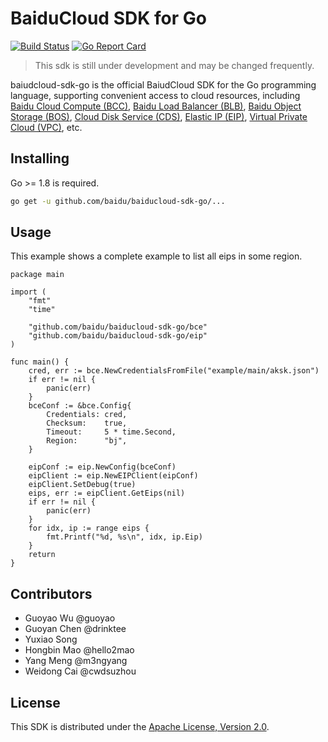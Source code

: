 # BaiduCloud SDK for Go

[![Build Status](https://travis-ci.org/baidu/baiducloud-sdk-go.svg?branch=develop)](https://travis-ci.org/baidu/baiducloud-sdk-go)
[![Go Report Card](https://goreportcard.com/badge/github.com/baidu/baiducloud-sdk-go)](https://goreportcard.com/report/github.com/baidu/baiducloud-sdk-go)

> This sdk is still under development and may be changed frequently.

baiudcloud-sdk-go is the official BaiudCloud SDK for the Go programming language, supporting convenient access to cloud resources, including [Baidu Cloud Compute (BCC)](https://cloud.baidu.com/doc/BCC/ProductDescription.html), [Baidu Load Balancer (BLB)](https://cloud.baidu.com/doc/BLB/ProductDescription.html), [Baidu Object Storage (BOS)](https://cloud.baidu.com/doc/BOS/ProductDescription.html), [Cloud Disk Service (CDS)](https://cloud.baidu.com/doc/CDS/ProductDescription.html), [Elastic IP (EIP)](https://cloud.baidu.com/doc/EIP/ProductDescription.html), [Virtual Private Cloud (VPC)](https://cloud.baidu.com/doc/VPC/ProductDescription.html), etc.

## Installing

Go >= 1.8 is required.

```bash
go get -u github.com/baidu/baiducloud-sdk-go/...
```

## Usage

This example shows a complete example to list all eips in some region.

```golang
package main

import (
	"fmt"
	"time"

	"github.com/baidu/baiducloud-sdk-go/bce"
	"github.com/baidu/baiducloud-sdk-go/eip"
)

func main() {
	cred, err := bce.NewCredentialsFromFile("example/main/aksk.json")
	if err != nil {
		panic(err)
	}
	bceConf := &bce.Config{
		Credentials: cred,
		Checksum:    true,
		Timeout:     5 * time.Second,
		Region:      "bj",
	}

	eipConf := eip.NewConfig(bceConf)
	eipClient := eip.NewEIPClient(eipConf)
	eipClient.SetDebug(true)
	eips, err := eipClient.GetEips(nil)
	if err != nil {
		panic(err)
	}
	for idx, ip := range eips {
		fmt.Printf("%d, %s\n", idx, ip.Eip)
	}
	return
}
```

## Contributors

- Guoyao Wu @guoyao
- Guoyan Chen @drinktee
- Yuxiao Song
- Hongbin Mao @hello2mao
- Yang Meng @m3ngyang
- Weidong Cai @cwdsuzhou

## License

This SDK is distributed under the [Apache License, Version 2.0](http://www.apache.org/licenses/LICENSE-2.0).